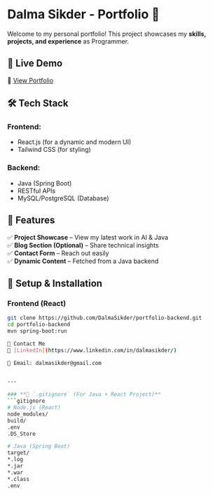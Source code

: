 # Dalma Sikder - Portfolio 🚀  

Welcome to my personal portfolio! This project showcases my **skills, projects, and experience** as Programmer.  

## 📌 Live Demo  
🔗 [View Portfolio](https://dalmasikder.github.io)  

## 🛠️ Tech Stack  
### Frontend:  
- React.js (for a dynamic and modern UI)  
- Tailwind CSS (for styling)  

### Backend:  
- Java (Spring Boot)  
- RESTful APIs  
- MySQL/PostgreSQL (Database)  

## 🚀 Features  
✅ **Project Showcase** – View my latest work in AI & Java  
✅ **Blog Section (Optional)** – Share technical insights  
✅ **Contact Form** – Reach out easily  
✅ **Dynamic Content** – Fetched from a Java backend  

## 📂 Setup & Installation  
### Frontend (React)  
```sh
git clone https://github.com/DalmaSikder/portfolio-backend.git
cd portfolio-backend
mvn spring-boot:run

📩 Contact Me
🔗 [LinkedIn](https://www.linkedin.com/in/dalmasikder/)

📧 Email: dalmasikder@gmail.com


---

### **📝 `.gitignore` (For Java + React Project)**  
```gitignore
# Node.js (React)
node_modules/
build/
.env
.DS_Store

# Java (Spring Boot)
target/
*.log
*.jar
*.war
*.class
.env

